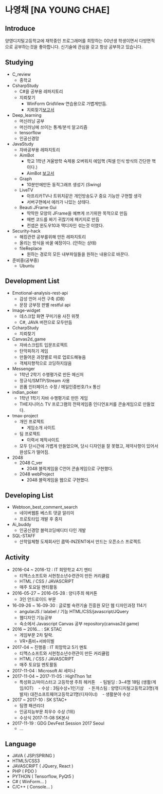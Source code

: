 # 나영채 [NA YOUNG CHAE]
## Introduce
양영디지털고등학교에 재학중인 프로그래머를 희망하는 00년생 학생이면서 다방면적으로 공부하는것을 좋아합니다.
신기술에 관심을 갖고 항상 공부하고 있습니다.
## Studying
- C_review
	- 중학교 
- CsharpStudy
	- C#을 공부용 레파지토리
	- 지뢰찾기
		- WinForm GridView 연습용으로 가볍게만듬.
		- 지뢰찾기[보고서](http://ra20617.dothome.co.kr/codePDF/PDF/%EC%A7%80%EB%A2%B0%EC%B0%BE%EA%B8%B0%20%EB%82%98%EC%98%81%EC%B1%84.pdf)
- Deep_learning
    - 머신러닝 공부
	- 머신러닝에 쓰이는 통계/분석 알고리즘 
	- tensorflow
    - 인공신경망
- JavaStudy
    - 자바공부용 레파지토리 
	- AimBot
		- 학교 1학년 겨울방학 숙제용 오버워치 에임핵 (픽셀 인식 방식의 간단한 핵이다.)
		- AimBot [보고서](http://ra20617.dothome.co.kr/codePDF/PDF/AimBot%20%EB%82%98%EC%98%81%EC%B1%84.pdf)
	- Graph
		- 10분만에만든 동적그래프 생성기 (Swing)
	- LiveTV
		- 아프리카TV나 트위치같은 개인방송도구 중요 기능만 구현할 생각
		- 서버구현에서 에러가 나있는 상태다.
	- Beauti JFrame Gui
		- 딱딱한 모양의 JFrame을 예쁘게 쓰기위한 목적으로 만듬
		- 매번 코드를 짜기 귀찮기에 패키지로 만듬
        - 컨셉은 윈도우10과 맥디자인 섞는것 이였다.
- Security-hack
	- 해킹관련 공부를위해 만든 레파지토리
    - 올리는 방식을 바꿀 예정이다. (안하는 상태)
	- fileReplace 
		- 원하는 경로의 모든 내부파일들을 원하는 내용으로 바꾼다.
- 준비중(공부중)
	- Ubuntu
## Development List
- Emotional-analysis-rest-api
	- 감성 언어 사전 구축 (DB)
	- 문장 긍부정 판별 restful api
- Image-widget
	- 데스크탑 화면 꾸미기용 사진 위젯
	- C#, JAVA 버전으로 모두만듬
- CcharpStudy
	- 지뢰찾기
- Canvas2d_game
	- 자바스크립트 입문프로젝트
    - 탄막피하기 게임
	- 만들어온 과정별로 따로 업로드해놓음
	- 객체지향적으로 코딩하지않음
- Messenger
	- 1학년 2학기 수행평가로 만든 메신저
	- 정규식/SMTP/Stream 사용
	- 윈폼 인터페이스 수정 / 메일인증번호/1:x 통신
- indian_poker
	- 1학년 1학기 자바 수행평가로 만든 게임
	- THE지니어스 TV 프로그램의 전략게임중 인디언포커를 콘솔게임으로 만들었다.
- tmax-project
	- 개인 프로젝트
		- 게임소개 사이트
	- 팀 프로젝트
		- 이력서 제작사이트
	- 모두 단시간에 가볍게 만들었으며, 당시 디자인을 잘 못했고, 제약사항이 있어서 완성도가 떨어짐.
- 2048
	- 2048 C_ver
		- 2048 블럭게임을 C언어 콘솔게임으로 구현했다.
	- 2048 webProject
		- 2048 블럭게임을 웹으로 구현했다.
## Developing List
- Webtoon_best_comment_search
	- 네이버웹툰 베스트 댓글 알리미
	- 프로토타입 개발 후 중지
- Ai_buddy
	- 인공신경망 블럭코딩에디터 다인 개발
- SQL-STAFF
    - 산학일체형 도제회사인 콤텍-INZENT에서 만드는 오픈소스 프로젝트
## Activity
- 2016-04 ~ 2016-12 : IT 희망학교 4기 멘티
    - 티맥스소프트와 서현청소년수련관이 만든 커리큘럼
	- HTML / CSS / JAVASCRIPT
    - 매주 토요일 멘티활동
- 2016-05-27 ~ 2016-05-28 : 양디주최 헤커톤
	- 3인 안드로이드 부문
- 16-09-26 ~ 16-09-30 : 글로벌 숙련기술 진흥원 모던 웹 디자인과정 114기
	- angularJS / lalabel / 기능 HTML/CSS/javascript/JQuery
    - 웹디자인 기능공부
	- 숙소에서 Javascript Canvas 공부 repository(canvas2d game)
- 2016 ~ 2016... : SK STAC
	- 게임부문 2차 탈락. 
	- VR+좀비+서바이벌
- 2017-04 ~ 진행중 : IT 희망학교 5기 멘토
	- 티맥스소프트와 서현청소년수련관이 만든 커리큘럼
	- HTML / CSS / JAVASCRIPT
    - 매주 토요일 멘토활동
- 2017-11-04 : Microsoft AI 세미나
- 2017-11-04 ~ 2017-11-05 : HighThon 1st
    - 특성화고/마이스터고 고등학생 주최 헤커톤
    - 팀빌딩 : 3~4명 18팀 (생활/게임/IOT)
    - 수상 : 3팀수상+1인기상
    - 돈까스팀 : 양영디지털고등학교3명(개발자) 대전소프트웨어고등학교1명(디자이너) 
    - 생활분야 수상
- 2017 ~ 2017-10 : SK STAC+
    - 팀명 패션리더
	- 인공지능부문 최우수 수상 (1위)
    - 수상식 2017-11-08 SK본사
- 2017-11-19 : GDG DevFest Session 2017 Seoul
    - ...
## Language
- JAVA ( JSP/SPRING )
- HTML5/CSS3 
- JAVASCRIPT ( JQuery, React )
- PHP ( PDO )
- PYTHON ( Tensorflow, PyQt5 )
- C# ( WinForm... )
- C/C++ ( Console... )
